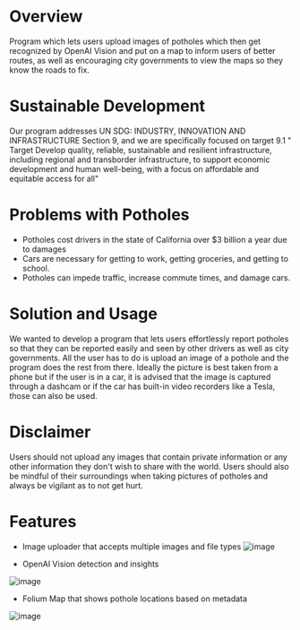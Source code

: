 # Overview

Program which lets users upload images of potholes which then get recognized by OpenAI Vision and put on a map to inform users of better routes, as well as encouraging city governments to view the maps so they know the roads to fix. 


# Sustainable Development
Our program addresses UN SDG: INDUSTRY, INNOVATION AND INFRASTRUCTURE Section 9, and we are specifically focused on target 9.1 " Target Develop quality, reliable, sustainable and resilient infrastructure, including regional and transborder infrastructure, to support economic development and human well-being, with a focus on affordable and equitable access for all"

# Problems with Potholes
- Potholes cost drivers in the state of California over $3 billion a year due to damages
- Cars are necessary for getting to work, getting groceries, and getting to school.
- Potholes can impede traffic, increase commute times, and damage cars.

# Solution and Usage
We wanted to develop a program that lets users effortlessly report potholes so that they can be reported easily and seen by other drivers as well as city governments. All the user has to do is upload an image of a pothole and the program does the rest from there. Ideally the picture is best taken from a phone but if the user is in a car, it is advised that the image is captured through a dashcam or if the car has built-in video recorders like a Tesla, those can also be used. 

# Disclaimer
Users should not upload any images that contain private information or any other information they don't wish to share with the world. Users should also be mindful of their surroundings when taking pictures of potholes and always be vigilant as to not get hurt. 

# Features

- Image uploader that accepts multiple images and file types
![image](https://github.com/edwardshen24/Pothole-Detection-Project/assets/96637551/82fbda3d-0664-4259-922d-75647fefaf9a)


- OpenAI Vision detection and insights

![image](https://github.com/edwardshen24/Pothole-Detection-Project/assets/96637551/02d25de8-ca4a-4ea1-81a5-0a9f6edf2ecb)


- Folium Map that shows pothole locations based on metadata

![image](https://github.com/edwardshen24/Pothole-Detection-Project/assets/96637551/9e459005-c1b6-42ae-936c-83b6535a8479)
